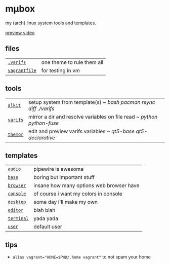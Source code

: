 # mμbox

my (arch) linux system tools and templates.

[preview video](https://youtu.be/jaYG5cBICaU)

## files

| | |
|-|-|
| [`.varifs`](.varifs) | one theme to rule them all |
| [`vagrantfile`](vagrantfile) | for testing in vm |

## tools

| | |
|-|-|
| [`alkit`](alkit) | setup system from template(s) ~ _bash pacman rsync diff ./varifs_ |
| [`varifs`](varifs) | mirror a dir and resolve variables on file read ~ _python python-fuse_ |
| [`themor`](themor) | edit and preview varifs variables ~ _qt5-base qt5-declarative_ |

## templates

| | |
|-|-|
| [`audio`](audio/readme.md) | pipewire is awesome |
| [`base`](base/readme.md) | boring but important stuff |
| [`browser`](browser/readme.md) | insane how many options web browser have |
| [`console`](console/readme.md) | of course i want my colors in console |
| [`desktop`](desktop/readme.md) | some day i'll make my own |
| [`editor`](editor/readme.md) | blah blah |
| [`terminal`](terminal/readme.md) | yada yada |
| [`user`](user/readme.md) | default user |

## tips

- `alias vagrant="HOME=$PWD/.home vagrant"` to not spam your home
